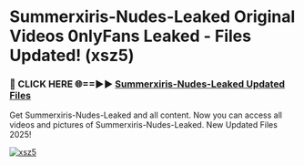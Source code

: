 # Summerxiris-Nudes-Leaked Original Videos 0nlyFans Leaked - Files Updated! (xsz5)

<h3>🔴 CLICK HERE 🌐==►► <a href="https://tinyurl.com/4mcuefdz" rel="nofollow">Summerxiris-Nudes-Leaked Updated Files</a></h3>

Get Summerxiris-Nudes-Leaked and all content. Now you can access all videos and pictures of Summerxiris-Nudes-Leaked. New Updated Files 2025!

[![xsz5](https://i.imgur.com/StAQSOY.gif)](https://tinyurl.com/4mcuefdz)
